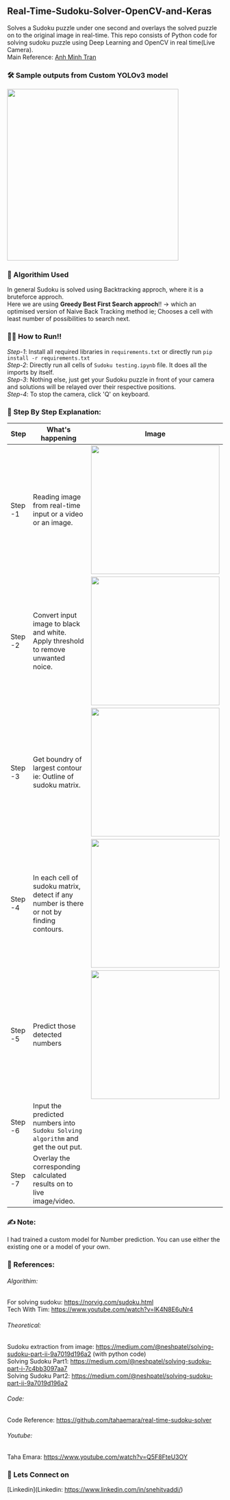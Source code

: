 ## Real-Time-Sudoku-Solver-OpenCV-and-Keras
Solves a Sudoku puzzle under one second and overlays the solved puzzle on to the original image in real-time. 
This repo consists of Python code for solving sudoku puzzle using Deep Learning and OpenCV in real time(Live Camera).<br>
Main Reference: [Anh Minh Tran](https://www.youtube.com/watch?v=uUtw6Syic6A&list=LLwC_qd6q9vEqDaxU3KdSgPw&index=2&t=236s)

### 🛠 Sample outputs from Custom YOLOv3 model
<img src="https://github.com/snehitvaddi/Real-Time-Sudoku-Solver-OpenCV-and-Keras/blob/master/output/output-gif.gif" width="400">

### 🧬 Algorithim Used
In general Sudoku is solved using Backtracking approch, where it is a bruteforce approch.<br>
Here we are using **Greedy Best First Search approch**!! -> which an optimised version of Naive Back Tracking method ie; Chooses a cell with least number of possibilities to search next.

### 🏃‍♂️ How to Run!!
*Step-1*: Install all required libraries in `requirements.txt` or directly run `pip install -r requirements.txt`<br>
*Step-2*: Directly run all cells of `Sudoku testing.ipynb` file. It does all the imports by itself.<br>
*Step-3*: Nothing else, just get your Sudoku puzzle in front of your camera and solutions will be relayed over their respective positions.<br>
*Step-4*: To stop the camera, click 'Q' on keyboard.

### 📑 Step By Step Explanation:
|    Step      |   What's happening      |   Image      |
|------------------|--------------|-------------------|
|    Step -1 &nbsp;| Reading image from real-time input or a video or an image.|<img src="https://github.com/snehitvaddi/Real-Time-Sudoku-Solver-OpenCV-and-Keras/blob/master/step%20by%20step%20images/1.jpg" width="300"> |
|    Step -2  &nbsp;| Convert input image to black and white. Apply threshold to remove unwanted noice. |<img src="https://github.com/snehitvaddi/Real-Time-Sudoku-Solver-OpenCV-and-Keras/blob/master/step%20by%20step%20images/2.png" width="300"> |
|    Step -3    &nbsp;  | Get boundry of largest contour ie: Outline of sudoku matrix. |<img src="https://github.com/snehitvaddi/Real-Time-Sudoku-Solver-OpenCV-and-Keras/blob/master/step%20by%20step%20images/3.png" width="300"> |
|    Step -4   &nbsp;| In each cell of sudoku matrix, detect if any number is there or not by finding contours. |<img src="ttps://github.com/snehitvaddi/Real-Time-Sudoku-Solver-OpenCV-and-Keras/blob/master/step%20by%20step%20images/5.png" width="300"> |
|    Step -5   &nbsp;| Predict those detected numbers |<img src="https://github.com/snehitvaddi/Real-Time-Sudoku-Solver-OpenCV-and-Keras/blob/master/step%20by%20step%20images/6.png" width="300"> |
|    Step -6  &nbsp;| Input the predicted numbers into  `Sudoku Solving algorithm` and get the out put.| |
|    Step -7  &nbsp;| Overlay the corresponding calculated results on to live image/video.| |

### ✍ Note:
I had trained a custom model for Number prediction. You can use either the existing one or a model of your own.
### 📝 References:
###### Algorithim:<br>
For solving sudoku: https://norvig.com/sudoku.html<br>
Tech With Tim: https://www.youtube.com/watch?v=lK4N8E6uNr4<br>

###### Theoretical:<br>
Sudoku extraction from image: https://medium.com/@neshpatel/solving-sudoku-part-ii-9a7019d196a2 (with python code)<br>
Solving Sudoku Part1: https://medium.com/@neshpatel/solving-sudoku-part-i-7c4bb3097aa7<br>
Solving Sudoku Part2: https://medium.com/@neshpatel/solving-sudoku-part-ii-9a7019d196a2<br>

###### Code:<br>
Code Reference: https://github.com/tahaemara/real-time-sudoku-solver<br>

###### Youtube:<br>
Taha Emara: https://www.youtube.com/watch?v=Q5F8FteU3OY<br>

### 🤝 Lets Connect on
[Linkedin](Linkedin: https://www.linkedin.com/in/snehitvaddi/)
